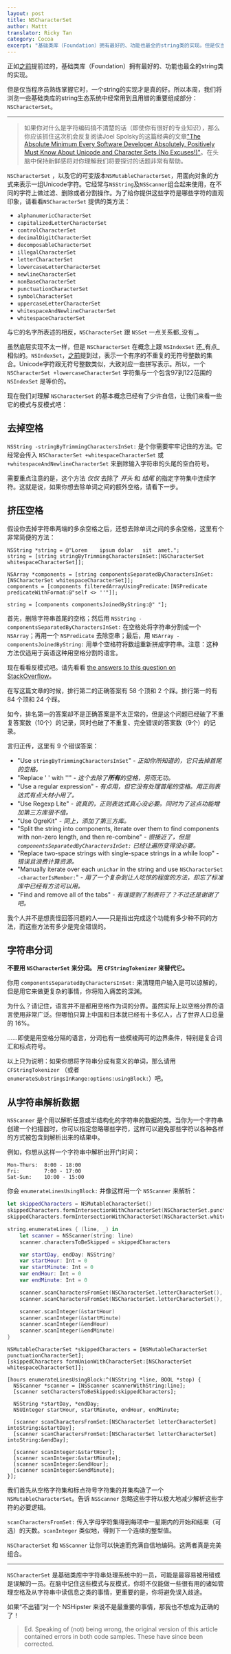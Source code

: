 ```yaml
---
layout: post
title: NSCharacterSet
author: Mattt
translator: Ricky Tan
category: Cocoa
excerpt: "基础类库（Foundation）拥有最好的、功能也最全的string类的实现。但是仅当程序员熟练掌握它时，一个string的实现才是真的好。所以本周，我们将浏览一些基础类库的string生态系统中经常用到且用错的重要组成部分：NSCharacterSet。"
---
```


正如[之前](https://nshipster.com/cfstringtransform/)提前过的，基础类库（Foundation）拥有最好的、功能也最全的string类的实现。

但是仅当程序员熟练掌握它时，一个string的实现才是真的好。所以本周，我们将浏览一些基础类库的string生态系统中经常用到且用错的重要组成部分：`NSCharacterSet`。

---

> 如果你对什么是字符编码搞不清楚的话（即使你有很好的专业知识），那么你应该抓住这次机会反复阅读Joel Spolsky的这篇经典的文章["The Absolute Minimum Every Software Developer Absolutely, Positively Must Know About Unicode and Character Sets (No Excuses!)"](http://www.joelonsoftware.com/articles/Unicode.html)。在头脑中保持新鲜感将对你理解我们将要探讨的话题非常有帮助。

`NSCharacterSet` ，以及它的可变版本`NSMutableCharacterSet`，用面向对象的方式来表示一组Unicode字符。它经常与`NSString`及`NSScanner`组合起来使用，在不同的字符上做过滤、删除或者分割操作。为了给你提供这些字符是哪些字符的直观印象，请看看`NSCharacterSet` 提供的类方法：

- `alphanumericCharacterSet`
- `capitalizedLetterCharacterSet`
- `controlCharacterSet`
- `decimalDigitCharacterSet`
- `decomposableCharacterSet`
- `illegalCharacterSet`
- `letterCharacterSet`
- `lowercaseLetterCharacterSet`
- `newlineCharacterSet`
- `nonBaseCharacterSet`
- `punctuationCharacterSet`
- `symbolCharacterSet`
- `uppercaseLetterCharacterSet`
- `whitespaceAndNewlineCharacterSet`
- `whitespaceCharacterSet`

与它的名字所表述的相反，`NSCharacterSet` 跟 `NSSet` 一点关系都_没有_。

虽然底层实现不太一样，但是 `NSCharacterSet` 在概念上跟 `NSIndexSet` 还_有点_相似的。`NSIndexSet`，[之前](https://nshipster.cn/nsindexset/)提到过，表示一个有序的不重复的无符号整数的集合。Unicode字符跟无符号整数类似，大致对应一些拼写表示。所以，一个 `NSCharacterSet +lowercaseCharacterSet` 字符集与一个包含97到122范围的 `NSIndexSet` 是等价的。

现在我们对理解 `NSCharacterSet` 的基本概念已经有了少许自信，让我们来看一些它的模式与反模式吧：

## 去掉空格

`NSString -stringByTrimmingCharactersInSet:` 是个你需要牢牢记住的方法。它经常会传入 `NSCharacterSet +whitespaceCharacterSet` 或 `+whitespaceAndNewlineCharacterSet` 来删除输入字符串的头尾的空白符号。

需要重点注意的是，这个方法 _仅仅_ 去除了 _开头_ 和 _结尾_ 的指定字符集中连续字符。这就是说，如果你想去除单词之间的额外空格，请看下一步。

## 挤压空格

假设你去掉字符串两端的多余空格之后，还想去除单词之间的多余空格，这里有个非常简便的方法：

```objc
NSString *string = @"Lorem    ipsum dolar   sit  amet.";
string = [string stringByTrimmingCharactersInSet:[NSCharacterSet whitespaceCharacterSet]];

NSArray *components = [string componentsSeparatedByCharactersInSet:[NSCharacterSet whitespaceCharacterSet]];
components = [components filteredArrayUsingPredicate:[NSPredicate predicateWithFormat:@"self <> ''"]];

string = [components componentsJoinedByString:@" "];
```

首先，删除字符串首尾的空格；然后用 `NSString -componentsSeparatedByCharactersInSet:` 在空格处将字符串分割成一个 `NSArray`；再用一个 `NSPredicate` 去除空串；最后，用 `NSArray -componentsJoinedByString:` 用单个空格符将数组重新拼成字符串。注意：这种方法仅适用于英语这种用空格分割的语言。

现在看看反模式吧。请先看看 [the answers to this question on StackOverflow](http://stackoverflow.com/questions/758212/how-can-i-strip-all-the-whitespaces-from-a-string-in-objective-c)。

在写这篇文章的时候，排行第二的正确答案有 58 个顶和 2 个踩。排行第一的有 84 个顶和 24 个踩。

如今，排名第一的答案却不是正确答案是不太正常的，但是这个问题已经破了不重复答案数（10个）的记录，同时也破了不重复、完全错误的答案数（9个）的记录。

言归正传，这里有 9 个错误答案：

- "Use `stringByTrimmingCharactersInSet`" - _正如你所知道的，它只去掉首尾的空格。_
- "Replace ' ' with ''" - _这个去除了**所有**的空格，劳而无功。_
- "Use a regular expression" - _有点用，但它没有处理首尾的空格。用正则表达式有点大材小用了。_
- "Use Regexp Lite" - _说真的，正则表达式真心没必要。同时为了这点功能增加第三方库很不值。_
- "Use OgreKit" - _同上，添加了第三方库。_
- "Split the string into components, iterate over them to find components with non-zero length, and then re-combine" - _很接近了，但是 `componentsSeparatedByCharactersInSet:` 已经让遍历变得没必要。_
- "Replace two-space strings with single-space strings in a while loop" - _错误且浪费计算资源。_
- "Manually iterate over each `unichar` in the string and use `NSCharacterSet -characterIsMember:`" - _用了一个复杂到让人吃惊的程度的方法，却忘了标准库中已经有方法可以用。_
- "Find and remove all of the tabs" - _有谁提到了制表符了？不过还是谢谢了吧。_

我个人并不是想责怪回答问题的人——只是指出完成这个功能有多少种不同的方法，而这些方法有多少是完全错误的。

## 字符串分词

**不要用 `NSCharacterSet` 来分词。**
**用 `CFStringTokenizer` 来替代它。**

你用 `componentsSeparatedByCharactersInSet:` 来清理用户输入是可以谅解的，但是用它来做更复杂的事情，你将陷入痛苦的深渊。

为什么？请记住，语言并不是都用空格作为词的分界。虽然实际上以空格分界的语言使用非常广泛。但哪怕只算上中国和日本就已经有十多亿人，占了世界人口总量的 16%。

……即使是用空格分隔的语言，分词也有一些模棱两可的边界条件，特别是复合词汇和标点符号。

以上只为说明：如果你想将字符串分成有意义的单词，那么请用 `CFStringTokenizer` （或者 `enumerateSubstringsInRange:options:usingBlock:`）吧。

## 从字符串解析数据

`NSScanner` 是个用以解析任意或半结构化的字符串的数据的类。当你为一个字符串创建一个扫描器时，你可以指定忽略哪些字符，这样可以避免那些字符以各种各样的方式被包含到解析出来的结果中。

例如，你想从这样一个字符串中解析出开门时间：

```
Mon-Thurs:  8:00 - 18:00
Fri:        7:00 - 17:00
Sat-Sun:    10:00 - 15:00
```

你会 `enumerateLinesUsingBlock:` 并像这样用一个 `NSScanner` 来解析：

```swift
let skippedCharacters = NSMutableCharacterSet()
skippedCharacters.formIntersectionWithCharacterSet(NSCharacterSet.punctuationCharacterSet())
skippedCharacters.formIntersectionWithCharacterSet(NSCharacterSet.whitespaceCharacterSet())

string.enumerateLines { (line, _) in
    let scanner = NSScanner(string: line)
    scanner.charactersToBeSkipped = skippedCharacters

    var startDay, endDay: NSString?
    var startHour: Int = 0
    var startMinute: Int = 0
    var endHour: Int = 0
    var endMinute: Int = 0

    scanner.scanCharactersFromSet(NSCharacterSet.letterCharacterSet(), intoString: &startDay)
    scanner.scanCharactersFromSet(NSCharacterSet.letterCharacterSet(), intoString: &endDay)

    scanner.scanInteger(&startHour)
    scanner.scanInteger(&startMinute)
    scanner.scanInteger(&endHour)
    scanner.scanInteger(&endMinute)
}
```

```objc
NSMutableCharacterSet *skippedCharacters = [NSMutableCharacterSet punctuationCharacterSet];
[skippedCharacters formUnionWithCharacterSet:[NSCharacterSet whitespaceCharacterSet]];

[hours enumerateLinesUsingBlock:^(NSString *line, BOOL *stop) {
  NSScanner *scanner = [NSScanner scannerWithString:line];
  [scanner setCharactersToBeSkipped:skippedCharacters];

  NSString *startDay, *endDay;
  NSUInteger startHour, startMinute, endHour, endMinute;

  [scanner scanCharactersFromSet:[NSCharacterSet letterCharacterSet] intoString:&startDay];
  [scanner scanCharactersFromSet:[NSCharacterSet letterCharacterSet] intoString:&endDay];

  [scanner scanInteger:&startHour];
  [scanner scanInteger:&startMinute];
  [scanner scanInteger:&endHour];
  [scanner scanInteger:&endMinute];
}];
```

我们首先从空格字符集和标点符号字符集的并集构造了一个 `NSMutableCharacterSet`。告诉 `NSScanner` 忽略这些字符以极大地减少解析这些字符的必要逻辑。

`scanCharactersFromSet:` 传入字母字符集得到每项中一星期内的开始和结束（可选）的天数。`scanInteger` 类似地，得到下一个连续的整型值。

`NSCharacterSet` 和 `NSScanner` 让你可以快速而充满自信地编码。这两者真是完美组合。

---

`NSCharacterSet` 是基础类库中字符串处理系统中的一员，可能是最容易被用错或是误解的一员。在脑中记住这些模式与反模式，你将不仅能做一些很有用的诸如管理空格及从字符串中读信息之类的事情，更重要的是，你将避免误入歧途。

如果“不出错”对一个 NSHipster 来说不是最重要的事情，那我也不想成为正确的了！

> Ed. Speaking of (not) being wrong, the original version of this article contained errors in both code samples. These have since been corrected.
```
